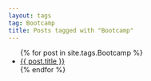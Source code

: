 ```yaml
---
layout: tags
tag: Bootcamp
title: Posts tagged with "Bootcamp"
---
```


<ul>
{% for post in site.tags.Bootcamp %}
  <li><a href="{{ post.url }}">{{ post.title }}</a></li>
{% endfor %}
</ul>

